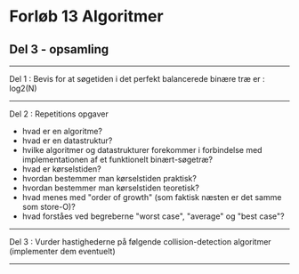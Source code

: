 # Forløb 13 Algoritmer
## Del 3 - opsamling 

---------------------------------

Del 1 : Bevis for at søgetiden i det perfekt balancerede binære træ er : log2(N)

---------------------------------

Del 2 : Repetitions opgaver

- hvad er en algoritme?
- hvad er en datastruktur?
- hvilke algoritmer og datastrukturer forekommer i forbindelse med implementationen af et funktionelt binært-søgetræ?
- hvad er kørselstiden?
- hvordan bestemmer man kørselstiden praktisk?
- hvordan bestemmer man kørselstiden teoretisk?
- hvad menes med "order of growth" (som faktisk næsten er det samme som store-O)?
- hvad forståes ved begreberne "worst case", "average" og "best case"?

--------------------------------

Del 3 : Vurder hastighederne på følgende collision-detection algoritmer (implementer dem eventuelt)

--------------------------------




